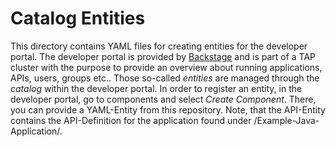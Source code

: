 # Catalog Entities

This directory contains YAML files for creating entities for the developer portal. The developer portal is provided by 
[Backstage](https://backstage.io) and is part of a TAP cluster with the purpose to provide an overview about running
applications, APIs, users, groups etc..
Those so-called _entities_ are managed through the _catalog_ within the developer portal.
In order to register an entity, in the developer portal, go to components and select _Create Component_. There, you
can provide a YAML-Entity from this repository.
Note, that the API-Entity contains the API-Definition for the application found under /Example-Java-Application/.